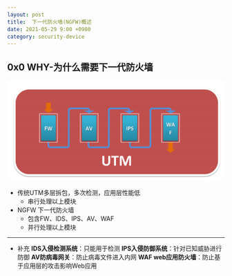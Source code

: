 ```yaml
---
layout: post
title:  下一代防火墙(NGFW)概述
date: 2021-05-29 9:00 +0900
category: security-device
---
```


## 0x0 WHY-为什么需要下一代防火墙

![](/images/20210529-1.png)
- 传统UTM多层拆包，多次检测，应用层性能低
  - 串行处理以上模块
- NGFW 下一代防火墙
  - 包含FW、IDS、IPS、AV、WAF
  - 并行处理以上模块  

---
- 补充
**IDS入侵检测系统**：只能用于检测
**IPS入侵防御系统**：针对已知威胁进行防御
**AV防病毒网关**：防止病毒文件进入内网
**WAF web应用防火墙**：防止基于应用层的攻击影响Web应用